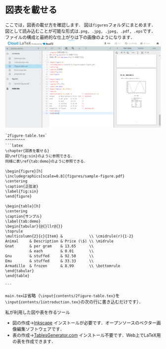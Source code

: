 # 図表を載せる
ここでは，図表の載せ方を確認します．
図は`figures`フォルダにまとめます．
図として読み込むことが可能な形式は`.png, .jpg, .jpeg, .pdf, .eps`です．
ファイルの構成と最終的な仕上がりは下の画像のようになります．
![figure-table](images/figure-table.png)
````{grid-item-card}
`2figure-table.tex`
^^^^^^^^^
```latex
\chapter{図表を載せる}
図\ref{fig:sin}のように参照できる．
同様に表\ref{tab:demo}のように参照できる．

\begin{figure}[h]
\includegraphics[scale=0.8]{figures/sample-figure.pdf}
\centering
\caption{正弦波}
\label{fig:sin}
\end{figure}

\begin{table}[h]
\centering
\caption{サンプル}
\label{tab:demo}
\begin{tabular}{@{}llr@{}}
\toprule
\multicolumn{2}{c}{Item} &            \\ \cmidrule(r){1-2}
Animal     & Description & Price (\$) \\ \midrule
Gnat       & per gram    & 13.65      \\
           & each        & 0.01       \\
Gnu        & stuffed     & 92.50      \\
Emu        & stuffed     & 33.33      \\
Armadillo  & frozen      & 8.99       \\ \bottomrule
\end{tabular}
\end{table}

```
````

`main.tex`は省略（`\input{contents/2figure-table.tex}`を`\input{contents/1introduction.tex}`の次の行に書き込むだけです）．

私が利用した図や表を作るツール
* 図の作成→[Inkscape](https://inkscape.org/ja/) インストールが必要です．オープンソースのベクター画像編集ソフトウェアです．
* 表の作成→[TablesGenerator.com](https://www.tablesgenerator.com/) インストール不要です．Web上でLaTeX用の表を作成できます．